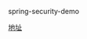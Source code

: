 spring-security-demo


[地址](https://mp.weixin.qq.com/s/0PAUErDh0qmcR4SUsTn15Q?spm=a2c6h.12873639.0.0.4c8d6b9b7BodgT)